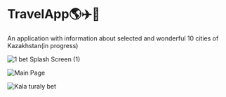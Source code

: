 # TravelApp🌎✈️🧳
An application with information about selected and wonderful 10 cities of Kazakhstan(in progress)

![1 bet Splash Screen (1)](https://user-images.githubusercontent.com/102906052/223960796-3b2375ac-818d-4b66-8138-315a24031e43.png)

![Main Page](https://user-images.githubusercontent.com/102906052/223960746-1195291f-646a-45cd-a186-ca45dadbfef3.png)

![Kala turaly bet](https://user-images.githubusercontent.com/102906052/223960715-975d6ca9-f75a-4bb9-b2db-8160d6058549.png)



